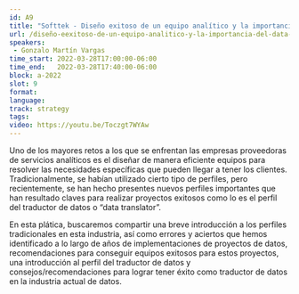 ```yaml
---
id: A9
title: "Softtek - Diseño exitoso de un equipo analítico y la importancia del data translator"
url: /diseño-eexitoso-de-un-equipo-analitico-y-la-importancia-del-data-translator
speakers:
 - Gonzalo Martín Vargas
time_start: 2022-03-28T17:00:00-06:00
time_end:   2022-03-28T17:40:00-06:00
block: a-2022
slot: 9
format: 
language: 
track: strategy
tags:
video: https://youtu.be/Toczgt7WYAw
---
```


Uno de los mayores retos a los que se enfrentan las empresas proveedoras de servicios analíticos es el diseñar de manera eficiente equipos para resolver las necesidades específicas que pueden llegar a tener los clientes. Tradicionalmente, se habían utilizado cierto tipo de perfiles, pero recientemente, se han hecho presentes nuevos perfiles importantes que han resultado claves para realizar proyectos exitosos como lo es el perfil del traductor de datos o “data translator”. 

En esta plática, buscaremos compartir una breve introducción a los perfiles tradicionales en esta industria, así como errores y aciertos que hemos identificado a lo largo de años de implementaciones de proyectos de datos, recomendaciones para conseguir equipos exitosos para estos proyectos, una introducción al perfil del traductor de datos y consejos/recomendaciones para lograr tener éxito como traductor de datos en la industria actual de datos.